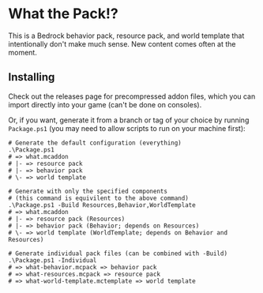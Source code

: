 # What the Pack!?

This is a Bedrock behavior pack, resource pack, and world template that
intentionally don't make much sense. New content comes often at the
moment.

## Installing

Check out the releases page for precompressed addon files, which you can
import directly into your game (can't be done on consoles).

Or, if you want, generate it from a branch or tag of your choice by running
`Package.ps1` (you may need to allow scripts to run on your machine first):

```pwsh
# Generate the default configuration (everything)
.\Package.ps1
# => what.mcaddon
# |- => resource pack
# |- => behavior pack
# \- => world template

# Generate with only the specified components
# (this command is equivilent to the above command)
.\Package.ps1 -Build Resources,Behavior,WorldTemplate
# => what.mcaddon
# |- => resource pack (Resources)
# |- => behavior pack (Behavior; depends on Resources)
# \- => world template (WorldTemplate; depends on Behavior and Resources)

# Generate individual pack files (can be combined with -Build)
.\Package.ps1 -Individual
# => what-behavior.mcpack => behavior pack
# => what-resources.mcpack => resource pack
# => what-world-template.mctemplate => world template
```
